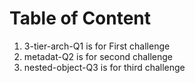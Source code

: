# Table of Content
1. 3-tier-arch-Q1 is for First challenge
2. metadat-Q2 is for second challenge
3. nested-object-Q3 is for third challenge